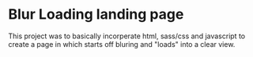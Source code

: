 # Blur Loading landing page

This project was to basically incorperate html, sass/css and javascript to create a page in which starts off bluring and "loads" into a clear view.